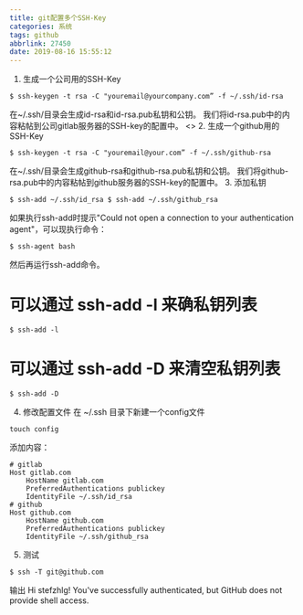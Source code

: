 ```yaml
---
title: git配置多个SSH-Key
categories: 系统
tags: github
abbrlink: 27450
date: 2019-08-16 15:55:12
---
```

1. 生成一个公司用的SSH-Key     
```shell
$ ssh-keygen -t rsa -C "youremail@yourcompany.com” -f ~/.ssh/id-rsa
```
在~/.ssh/目录会生成id-rsa和id-rsa.pub私钥和公钥。 我们将id-rsa.pub中的内容粘帖到公司gitlab服务器的SSH-key的配置中。
<>
2. 生成一个github用的SSH-Key
```shell
$ ssh-keygen -t rsa -C "youremail@your.com” -f ~/.ssh/github-rsa
```
在~/.ssh/目录会生成github-rsa和github-rsa.pub私钥和公钥。 我们将github-rsa.pub中的内容粘帖到github服务器的SSH-key的配置中。
3. 添加私钥
```shell
$ ssh-add ~/.ssh/id_rsa $ ssh-add ~/.ssh/github_rsa
```
如果执行ssh-add时提示"Could not open a connection to your authentication agent"，可以现执行命令：
```shell
$ ssh-agent bash
```
然后再运行ssh-add命令。
# 可以通过 ssh-add -l 来确私钥列表
```shell
$ ssh-add -l
```
# 可以通过 ssh-add -D 来清空私钥列表
```shell
$ ssh-add -D
```
4. 修改配置文件
在 ~/.ssh 目录下新建一个config文件
```shell
touch config
```
添加内容：
```shell
# gitlab
Host gitlab.com
    HostName gitlab.com
    PreferredAuthentications publickey
    IdentityFile ~/.ssh/id_rsa
# github
Host github.com
    HostName github.com
    PreferredAuthentications publickey
    IdentityFile ~/.ssh/github_rsa
```
5. 测试
```shell
$ ssh -T git@github.com
```
输出
Hi stefzhlg! You've successfully authenticated, but GitHub does not provide shell access.
